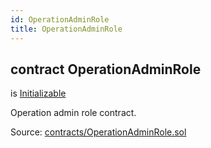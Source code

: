 ```yaml
---
id: OperationAdminRole
title: OperationAdminRole
---
```


<div class="contract-doc"><div class="contract"><h2 class="contract-header"><span class="contract-kind">contract</span> OperationAdminRole</h2><p class="base-contracts"><span>is</span> <a href="es_zos-lib_contracts_Initializable.html">Initializable</a></p><p class="description">Operation admin role contract.</p><div class="source">Source: <a href="https://github.com/levelkdev/master-property-value-token/blob/v0.1.0/contracts/OperationAdminRole.sol" target="_blank">contracts/OperationAdminRole.sol</a></div></div></div>
